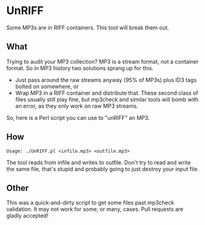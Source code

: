 # UnRIFF
Some MP3s are in RIFF containers.  This tool will break them out.

## What
Trying to audit your MP3 collection?  MP3 is a stream format, not a container format.  So in MP3 history two solutions sprang up for this.
* Just pass around the raw streams anyway (95% of MP3s) plus ID3 tags bolted on somewhere, or
* Wrap MP3 in a RIFF container and distribute that.
These second class of files usually still play fine, but mp3check and similar tools will bomb with an error, as they only work on raw MP3 streams.

So, here is a Perl script you can use to "unRIFF" an MP3.

## How
`Usage: ./UnRIFF.pl <infile.mp3> <outfile.mp3>`

The tool reads from infile and writes to outfile.  Don't try to read and write the same file, that's stupid and probably going to just destroy your input file.

## Other
This was a quick-and-dirty script to get some files past mp3check validation.  It may not work for some, or many, cases.  Pull requests are gladly accepted!

